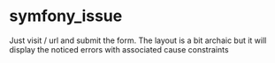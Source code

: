 symfony_issue
=============

Just visit / url and submit the form. The layout is a bit archaic but it will display the noticed errors with associated cause constraints
